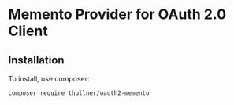 # Memento Provider for OAuth 2.0 Client
## Installation

To install, use composer:

```
composer require thullner/oauth2-memento
```
